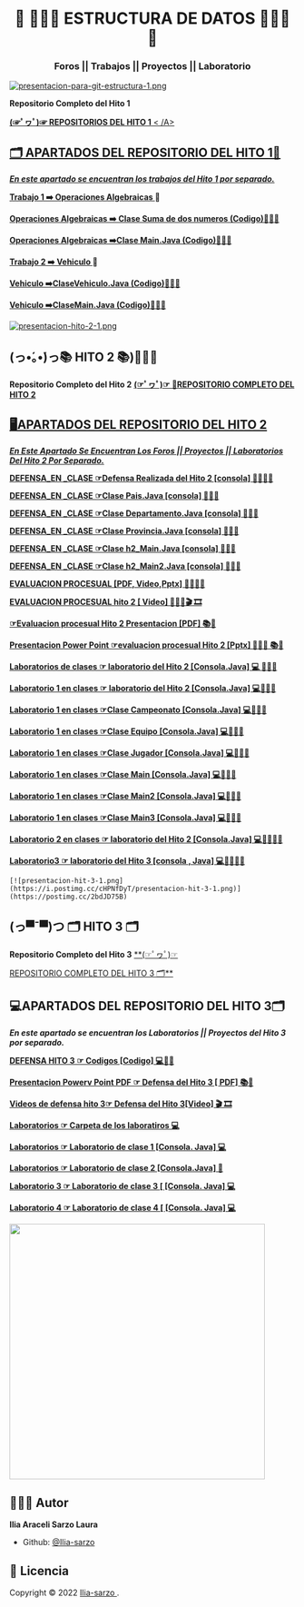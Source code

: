 <h1 align="center"> 🌻 👩🏻‍💻 ESTRUCTURA DE DATOS 👩🏻‍💻🌻</h1>
<h3 align="center">Foros || Trabajos || Proyectos || Laboratorio </h3>


[![presentacion-para-git-estructura-1.png](https://i.postimg.cc/XqrgF8cj/presentacion-para-git-estructura-1.png)](https://postimg.cc/Zvh3z6M2)

**Repositorio Completo del Hito 1**

<A href="https://github.com/Ilia-sarzo/estructura-de-datos-/tree/main/hito%201"> **(☞ﾟヮﾟ)☞ REPOSITORIOS DEL HITO 1**   < /A>


##  🗂️  APARTADOS DEL REPOSITORIO DEL HITO 1📁

***En este apartado se encuentran los trabajos del Hito 1 por separado.***


**<A href="https://github.com/Ilia-sarzo/estructura-de-datos-/tree/main/hito%201/operaciones%20algebraicas"> Trabajo 1 ➡️ Operaciones Algebraicas </A>**📁 

**<A href="https://github.com/Ilia-sarzo/estructura-de-datos-/blob/main/hito%201/operaciones%20algebraicas/SumadeDosNumeros.javas"> Operaciones Algebraicas ➡️ Clase Suma de dos numeros  (Codigo)👩🏻‍💻</A>**

**<A href="https://github.com/Ilia-sarzo/estructura-de-datos-/blob/main/hito%201/operaciones%20algebraicas/SumadeDosNumeros.javas"> Operaciones Algebraicas ➡️Clase Main.Java (Codigo)👩🏻‍💻</A>**

**<A href="https://github.com/Ilia-sarzo/estructura-de-datos-/tree/main/hito%201/vehiculo"> Trabajo 2 ➡️ Vehiculo </A>**📁 

**<A href="https://github.com/Ilia-sarzo/estructura-de-datos-/blob/main/hito%201/vehiculo/vehiculo.java"> Vehiculo ➡️ClaseVehiculo.Java (Codigo)👩🏻‍💻</A>**

**<A href="https://github.com/Ilia-sarzo/estructura-de-datos-/blob/main/hito%201/vehiculo/Main.java"> Vehiculo ➡️ClaseMain.Java (Codigo)👩🏻‍💻</A>**
    
   [![presentacion-hito-2-1.png](https://i.postimg.cc/B698NC0Z/presentacion-hito-2-1.png)](https://postimg.cc/wt2TjLMn) 
    
##  (っ•́｡•́)っ📚 HITO 2 📚)👩🏻‍💻

**Repositorio Completo del Hito 2**
<A href="https://github.com/Ilia-sarzo/estructura-de-datos-/tree/main/hito2">
**(☞ﾟヮﾟ)☞ 📁REPOSITORIO COMPLETO DEL HITO 2** 

##  ​🖥️​ APARTADOS DEL REPOSITORIO DEL HITO 2

***En Este Apartado Se Encuentran Los Foros || Proyectos || Laboratorios Del Hito 2 Por Separado.***

**<A href="https://github.com/Ilia-sarzo/estructura-de-datos-/tree/main/hito2/DEFENSA%20PRESENCIAL/H2DEFENSA">DEFENSA_EN _CLASE ☞Defensa Realizada del Hito 2 [consola] 👩🏻‍💻📁  </A>**

**<A href="https://github.com/Ilia-sarzo/estructura-de-datos-/blob/main/hito2/DEFENSA%20PRESENCIAL/H2DEFENSA/Pais.java">DEFENSA_EN _CLASE ☞Clase Pais.Java [consola] 👩🏻‍💻  </A>**

**<A href="https://github.com/Ilia-sarzo/estructura-de-datos-/blob/main/hito2/DEFENSA%20PRESENCIAL/H2DEFENSA/Departamento.java">DEFENSA_EN _CLASE ☞Clase Departamento.Java [consola] 👩🏻‍💻  </A>**

**<A href="https://github.com/Ilia-sarzo/estructura-de-datos-/blob/main/hito2/DEFENSA%20PRESENCIAL/H2DEFENSA/Provincia.java">DEFENSA_EN _CLASE ☞Clase Provincia.Java [consola] 👩🏻‍💻  </A>**

**<A href="https://github.com/Ilia-sarzo/estructura-de-datos-/blob/main/hito2/DEFENSA%20PRESENCIAL/H2DEFENSA/H2Main.java">DEFENSA_EN _CLASE ☞Clase h2_Main.Java [consola] 👩🏻‍💻  </A>**

**<A href="https://github.com/Ilia-sarzo/estructura-de-datos-/blob/main/hito2/DEFENSA%20PRESENCIAL/H2DEFENSA/H2Main2.java">DEFENSA_EN _CLASE ☞Clase h2_Main2.Java [consola] 👩🏻‍💻  </A>**

**<A href="https://github.com/Ilia-sarzo/estructura-de-datos-/tree/main/hito2/evaluacion%20prosual">EVALUACION PROCESUAL  [PDF, Video,Pptx] 👩🏻‍💻📁  </A>**

**<A href="https://drive.google.com/file/d/1KtfRJsEg_KfT_PE3O3L3FTeeA1Bue_YC/view?usp=sharingl">EVALUACION PROCESUAL hito 2   [ Video] 👩🏻‍💻​🎬 🎞️​</A>**

**<A href="https://github.com/Ilia-sarzo/estructura-de-datos-/blob/main/hito2/evaluacion%20prosual/evaluacion%20procesual%20hito%202.pdf"> ☞Evaluacion procesual Hito 2 Presentacion [PDF] ​📚📖​</A>**

**<A href="https://github.com/Ilia-sarzo/estructura-de-datos-/blob/main/hito2/evaluacion%20prosual/evaluacion%20procesual%20hito%202.pptx">Presentacion Power Point ☞evaluacion procesual Hito 2 [Pptx] 👩🏻‍💻​ ​📚📖​</A>**

**<A href="https://github.com/Ilia-sarzo/Baase-de-Datos-ll/tree/main/hito2/laboratorio">Laboratorios de clases ☞ laboratorio del Hito 2 [Consola.Java] 💻 👩🏻‍💻​ </A>**

**<A href="https://github.com/Ilia-sarzo/estructura-de-datos-/tree/main/hito2/laboratorio/laboratioro%201/Clasesl">Laboratorio 1 en clases ☞ laboratorio del Hito 2 [Consola.Java] 💻👩🏻‍💻​</A>**

**<A href="https://github.com/Ilia-sarzo/estructura-de-datos-/blob/main/hito2/laboratorio/laboratioro%201/Clases/Campeonato.java">Laboratorio 1 en clases ☞Clase Campeonato [Consola.Java] 💻👩🏻‍💻​</A>**

**<A href="https://github.com/Ilia-sarzo/estructura-de-datos-/blob/main/hito2/laboratorio/laboratioro%201/Clases/Equipo.java">Laboratorio 1 en clases ☞Clase Equipo [Consola.Java] 💻👩🏻‍💻​</A>**

**<A href="https://github.com/Ilia-sarzo/estructura-de-datos-/blob/main/hito2/laboratorio/laboratioro%201/Clases/Jugador.java">Laboratorio 1 en clases ☞Clase Jugador [Consola.Java] 💻👩🏻‍💻​</A>**

**<A href="https://github.com/Ilia-sarzo/estructura-de-datos-/blob/main/hito2/laboratorio/laboratioro%201/Clases/Main.java">Laboratorio 1 en clases ☞Clase Main [Consola.Java] 💻👩🏻‍💻​</A>**

**<A href="https://github.com/Ilia-sarzo/estructura-de-datos-/blob/main/hito2/laboratorio/laboratioro%201/Clases/Main2.java">Laboratorio 1 en clases ☞Clase Main2 [Consola.Java] 💻👩🏻‍💻​</A>**

**<A href="https://github.com/Ilia-sarzo/estructura-de-datos-/blob/main/hito2/laboratorio/laboratioro%201/Clases/Main3.java">Laboratorio 1 en clases ☞Clase Main3 [Consola.Java] 💻👩🏻‍💻​</A>**

**<A href="https://github.com/Ilia-sarzo/estructura-de-datos-/tree/main/hito2/laboratorio/laboratorio%202/Clases">Laboratorio 2 en clases ☞ laboratorio del Hito 2 [Consola.Java] 💻👩🏻‍💻​📁</A>**


**<A href="https://github.com/Ilia-sarzo/estructura-de-datos-/tree/main/hito2/laboratorio/laboratorio%203/Clases">Laboratorio3 ☞ laboratorio del Hito 3 [consola , Java] 💻👩🏻‍💻​📁</A>**

    [![presentacion-hit-3-1.png](https://i.postimg.cc/cHPNfDyT/presentacion-hit-3-1.png)](https://postimg.cc/2bdJD75B)

##  (っ▀¯▀)つ 🗂️​ HITO 3 🗂️

**Repositorio Completo del Hito 3**
<A href="https://github.com/Ilia-sarzo/estructura-de-datos-/tree/main/Hito3/Defensa%20hito%203"> **(☞ﾟヮﾟ)☞

REPOSITORIO COMPLETO DEL HITO 3 🗂️​**   </A>

##  ​💻​​ APARTADOS DEL REPOSITORIO DEL HITO 3​🗂️​​

***En este apartado se encuentran los Laboratorios || Proyectos del Hito 3 por separado.***

**<A href="https://github.com/Ilia-sarzo/estructura-de-datos-/tree/main/Hito3/Defensa%20hito%203/PilasDeClientes">DEFENSA HITO 3 ☞ Codigos [Codigo] 💻👩🏻‍</A>**

**<A href="https://github.com/Ilia-sarzo/estructura-de-datos-/blob/main/Hito3/Defensa%20hito%203/Presentacion%20hito%203.pdf">Presentacion Powerv Point PDF ☞ Defensa del Hito 3 [ PDF] ​📚📖​</A>**

**<A href="https://drive.google.com/file/d/1y_oSbuOu538KGPiArn1MRoeoo4Noduky/view?usp=sharing
">Videos de defensa hito 3☞ Defensa del Hito 3[Video] ​🎬 🎞️​</A>**

**<A href="https://github.com/Ilia-sarzo/estructura-de-datos-/tree/main/Hito3/Defensa%20hito%203/laboratorios"> Laboratorios ☞ Carpeta de los laboratiros 💻 </A>**

**<A href="https://github.com/Ilia-sarzo/estructura-de-datos-/tree/main/Hito3/Defensa%20hito%203/laboratorios/Lab1/Hito3"> Laboratorios ☞ Laboratorio de clase 1 [Consola. Java] 💻 </A>**

 **<A href="https://github.com/Ilia-sarzo/Baase-de-Datos-ll/blob/main/hito3/Laboratorio/lab2/console_6.sql"> Laboratorios ☞ Laboratorio de clase 2 [Consola.Java] 📄​ </A>**

**<A href="https://github.com/Ilia-sarzo/estructura-de-datos-/tree/main/Hito3/Defensa%20hito%203/laboratorios/Lab3">Laboratorio 3 ☞ Laboratorio de clase 3 [ [Consola. Java] 💻</A>**

**<A href="https://github.com/Ilia-sarzo/estructura-de-datos-/tree/main/Hito3/Defensa%20hito%203/laboratorios/Lab4">Laboratorio 4 ☞ Laboratorio de clase 4 [ [Consola. Java] 💻</A>**


<p align="centro">
    <img src="https://guiauniversitaria.mx/wp-content/uploads/2019/11/por-que%CC%81-estudiar-ingenieri%CC%81a-en-sistemas.jpg" width="450" >
</p>

##  🧑🏻‍💻 Autor

**Ilia Araceli Sarzo Laura**

- Github: [ @Ilia-sarzo ](https://github.com/Ilia-sarzo)

##  📝 Licencia

Copyright © 2022 [ Ilia-sarzo ](https://github.com/Ilia-sarzo).
